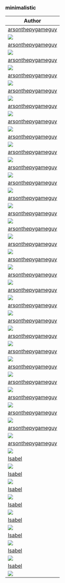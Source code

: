 <h3>minimalistic</h3><table><thead><tr><th>Author</th></tr></thead><tbody><tr><td><a href="https://github.com/arsonthepygameguy">arsonthepygameguy</a></td></tr><tr><td><img src="ma_cat_line_yellow.png"/></td></tr><tr><td><a href="https://github.com/arsonthepygameguy">arsonthepygameguy</a></td></tr><tr><td><img src="ma_cat_line_teal.png"/></td></tr><tr><td><a href="https://github.com/arsonthepygameguy">arsonthepygameguy</a></td></tr><tr><td><img src="ma_cat_line_sky.png"/></td></tr><tr><td><a href="https://github.com/arsonthepygameguy">arsonthepygameguy</a></td></tr><tr><td><img src="ma_cat_line_sapphire.png"/></td></tr><tr><td><a href="https://github.com/arsonthepygameguy">arsonthepygameguy</a></td></tr><tr><td><img src="ma_cat_line_rosewater.png"/></td></tr><tr><td><a href="https://github.com/arsonthepygameguy">arsonthepygameguy</a></td></tr><tr><td><img src="ma_cat_line_red.png"/></td></tr><tr><td><a href="https://github.com/arsonthepygameguy">arsonthepygameguy</a></td></tr><tr><td><img src="ma_cat_line_pink.png"/></td></tr><tr><td><a href="https://github.com/arsonthepygameguy">arsonthepygameguy</a></td></tr><tr><td><img src="ma_cat_line_peach.png"/></td></tr><tr><td><a href="https://github.com/arsonthepygameguy">arsonthepygameguy</a></td></tr><tr><td><img src="ma_cat_line_mauve.png"/></td></tr><tr><td><a href="https://github.com/arsonthepygameguy">arsonthepygameguy</a></td></tr><tr><td><img src="ma_cat_line_maroon.png"/></td></tr><tr><td><a href="https://github.com/arsonthepygameguy">arsonthepygameguy</a></td></tr><tr><td><img src="ma_cat_line_lavender.png"/></td></tr><tr><td><a href="https://github.com/arsonthepygameguy">arsonthepygameguy</a></td></tr><tr><td><img src="ma_cat_line_green.png"/></td></tr><tr><td><a href="https://github.com/arsonthepygameguy">arsonthepygameguy</a></td></tr><tr><td><img src="ma_cat_line_flamingo.png"/></td></tr><tr><td><a href="https://github.com/arsonthepygameguy">arsonthepygameguy</a></td></tr><tr><td><img src="ma_cat_line_blue.png"/></td></tr><tr><td><a href="https://github.com/arsonthepygameguy">arsonthepygameguy</a></td></tr><tr><td><img src="l_cat_line_yellow.png"/></td></tr><tr><td><a href="https://github.com/arsonthepygameguy">arsonthepygameguy</a></td></tr><tr><td><img src="l_cat_line_teal.png"/></td></tr><tr><td><a href="https://github.com/arsonthepygameguy">arsonthepygameguy</a></td></tr><tr><td><img src="l_cat_line_sky.png"/></td></tr><tr><td><a href="https://github.com/arsonthepygameguy">arsonthepygameguy</a></td></tr><tr><td><img src="l_cat_line_sapphire.png"/></td></tr><tr><td><a href="https://github.com/arsonthepygameguy">arsonthepygameguy</a></td></tr><tr><td><img src="l_cat_line_rosewater.png"/></td></tr><tr><td><a href="https://github.com/arsonthepygameguy">arsonthepygameguy</a></td></tr><tr><td><img src="l_cat_line_red.png"/></td></tr><tr><td><a href="https://github.com/arsonthepygameguy">arsonthepygameguy</a></td></tr><tr><td><img src="l_cat_line_pink.png"/></td></tr><tr><td><a href="https://github.com/arsonthepygameguy">arsonthepygameguy</a></td></tr><tr><td><img src="l_cat_line_peach.png"/></td></tr><tr><td><a href="https://github.com/arsonthepygameguy">arsonthepygameguy</a></td></tr><tr><td><img src="l_cat_line_mauve.png"/></td></tr><tr><td><a href="https://github.com/arsonthepygameguy">arsonthepygameguy</a></td></tr><tr><td><img src="l_cat_line_maroon.png"/></td></tr><tr><td><a href="https://github.com/arsonthepygameguy">arsonthepygameguy</a></td></tr><tr><td><img src="l_cat_line_lavender.png"/></td></tr><tr><td><a href="https://github.com/arsonthepygameguy">arsonthepygameguy</a></td></tr><tr><td><img src="l_cat_line_green.png"/></td></tr><tr><td><a href="https://github.com/arsonthepygameguy">arsonthepygameguy</a></td></tr><tr><td><img src="l_cat_line_flamingo.png"/></td></tr><tr><td><a href="https://github.com/arsonthepygameguy">arsonthepygameguy</a></td></tr><tr><td><img src="l_cat_line_blue.png"/></td></tr><tr><td><a href="https://github.com/isabelincorp">Isabel</a></td></tr><tr><td><img src="l_triangles.png"/></td></tr><tr><td><a href="https://github.com/isabelincorp">Isabel</a></td></tr><tr><td><img src="f_triangles.png"/></td></tr><tr><td><a href="https://github.com/isabelincorp">Isabel</a></td></tr><tr><td><img src="ma_triangles.png"/></td></tr><tr><td><a href="https://github.com/isabelincorp">Isabel</a></td></tr><tr><td><img src="mo_triangles.png"/></td></tr><tr><td><a href="https://github.com/isabelincorp">Isabel</a></td></tr><tr><td><img src="l_catmoon.png"/></td></tr><tr><td><a href="https://github.com/isabelincorp">Isabel</a></td></tr><tr><td><img src="f_catmoon.png"/></td></tr><tr><td><a href="https://github.com/isabelincorp">Isabel</a></td></tr><tr><td><img src="ma_catmoon.png"/></td></tr><tr><td><a href="https://github.com/isabelincorp">Isabel</a></td></tr><tr><td><img src="mo_catmoon.png"/></td></tr></tbody></table>